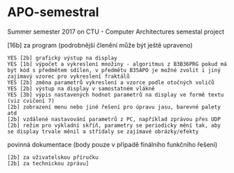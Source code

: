 # APO-semestral
Summer semester 2017 on CTU - Computer Architectures semestal project

[16b] za program (podrobnější členění může být ještě upraveno)

    YES [2b] grafický výstup na display
    YES [1b] výpočet a vykreslení množiny - algoritmus z B3B36PRG pokud má být kód s předmětem sdílen, v předmětu B35APO je možné zvolit i jiný zajímavý vzorec pro vykreslení fraktálů
    YES [2b] změna parametrů vykreslení a vzorce podle otočných voličů
    YES [2b] výstup na display v samostatném vlákně
    YES [3b] výpis nastavených hodnot parametrů na display ve formě textu (viz cvičení 7)
    [2b] zobrazení menu nebo jiné řešení pro úpravu jasu, barevné palety atd
    [2b] vzdálené nastavování parametrů z PC, například zprávou přes UDP
    [2b] režim pro výkladní skříň, parametry se periodicky mění tak, aby se display trvale měnil a střídaly se zajímavé obrázky/efekty
povinná dokumentace (body pouze v případě finálního funkčního řešení)

    [2b] za uživatelskou příručku
    [2b] za technickou zprávu]